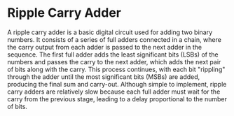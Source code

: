 # Ripple Carry Adder 

A ripple carry adder is a basic digital circuit used for adding two binary numbers. It consists of a series of full adders connected in a chain, where the carry output from each adder is passed to the next adder in the sequence. The first full adder adds the least significant bits (LSBs) of the numbers and passes the carry to the next adder, which adds the next pair of bits along with the carry. This process continues, with each bit "rippling" through the adder until the most significant bits (MSBs) are added, producing the final sum and carry-out. Although simple to implement, ripple carry adders are relatively slow because each full adder must wait for the carry from the previous stage, leading to a delay proportional to the number of bits.
